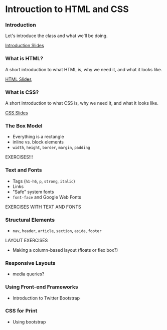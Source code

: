 Introuction to HTML and CSS
============================

### Introduction

Let's introduce the class and what we'll be doing.

[Introduction Slides](http://runemadsen.github.io/introduction-to-html-and-css/introduction.html)

### What is HTML?

A short introduction to what HTML is, why we need it, and what it looks like.

[HTML Slides](http://runemadsen.github.io/introduction-to-html-and-css/html.html)

### What is CSS?

A short introduction to what CSS is, why we need it, and what it looks like.

[CSS Slides](http://runemadsen.github.io/introduction-to-html-and-css/html.html)

### The Box Model

- Everything is a rectangle
- inline vs. block elements
- `width`, `height`, `border`, `margin`, `padding`

EXERCISES!!!


### Text and Fonts

- Tags (`h1-h6`, `p`, `strong`, `italic`)
- Links
- "Safe" system fonts
- `font-face` and Google Web Fonts

EXERCISES WITH TEXT AND FONTS


### Structural Elements

- `nav`, `header`, `article`, `section`, `aside`, `footer`

LAYOUT EXERCISES
- Making a column-based layout (floats or flex box?)


### Responsive Layouts

- media queries?

### Using Front-end Frameworks

- Introduction to Twitter Bootstrap


### CSS for Print




- Using bootstrap
